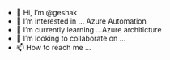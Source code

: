 - 👋 Hi, I’m @geshak
- 👀 I’m interested in ... Azure Automation
- 🌱 I’m currently learning ...Azure architicture
- 💞️ I’m looking to collaborate on ...
- 📫 How to reach me ...

<!---
geshak/geshak is a ✨ special ✨ repository because its `README.md` (this file) appears on your GitHub profile.
You can click the Preview link to take a look at your changes.
--->
